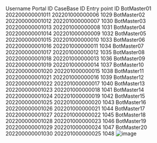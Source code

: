 Username	Portal ID	CaseBase ID	Entry point ID
BotMaster01	202200000001011	202201000000006	1029
BotMaster02	202200000001012	202201000000007	1030
BotMaster03	202200000001013	202201000000008	1031
BotMaster04	202200000001014	202201000000009	1032
BotMaster05	202200000001015	202201000000010	1033
BotMaster06	202200000001016	202201000000011	1034
BotMaster07	202200000001017	202201000000012	1035
BotMaster08	202200000001018	202201000000013	1036
BotMaster09	202200000001019	202201000000014	1037
BotMaster10	202200000001020	202201000000015	1038
BotMaster11	202200000001021	202201000000016	1039
BotMaster12	202200000001022	202201000000017	1040
BotMaster13	202200000001023	202201000000018	1041
BotMaster14	202200000001024	202201000000019	1042
BotMaster15	202200000001025	202201000000020	1043
BotMaster16	202200000001026	202201000000021	1044
BotMaster17	202200000001027	202201000000022	1045
BotMaster18	202200000001028	202201000000023	1046
BotMaster19	202200000001029	202201000000024	1047
BotMaster20	202200000001030	202201000000025	1048
![image](https://user-images.githubusercontent.com/115195988/195427155-39bc1c36-6ee4-4162-a309-c48f9d62233f.png)



